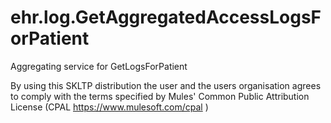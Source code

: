# ehr.log.GetAggregatedAccessLogsForPatient
Aggregating service for GetLogsForPatient

By using this SKLTP distribution the user and the users organisation agrees to comply with the terms specified by Mules' Common Public Attribution License (CPAL https://www.mulesoft.com/cpal )
